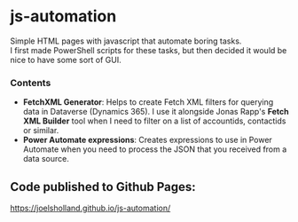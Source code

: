# js-automation

Simple HTML pages with javascript that automate boring tasks.  
I first made PowerShell scripts for these tasks, but then decided it would be nice to have some sort of GUI.

### Contents
- **FetchXML Generator**: Helps to create Fetch XML filters for querying data in Dataverse (Dynamics 365). I use it alongside Jonas Rapp's **Fetch XML Builder** tool when I need to filter on a list of accountids, contactids or similar.
- **Power Automate expressions**: Creates expressions to use in Power Automate when you need to process the JSON that you received from a data source.

## Code published to Github Pages:  
https://joelsholland.github.io/js-automation/
